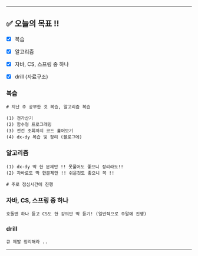 

----------------------------------------------------------------------------

## ✅ 오늘의 목표 !!
- [x]  복습
- [x]  알고리즘
- [x]  자바, CS, 스프링 중 하나
- [x]  drill (자료구조)


### 복습

```
# 지난 주 공부한 것 복습, 알고리즘 복습

(1) 전가산기
(2) 함수형 프로그래밍
(3) 전건 조회까지 코드 훑어보기
(4) dx-dy 복습 및 정리 (블로그에)
```


### 알고리즘

```
(1) dx-dy 딱 한 문제만 !! 못풀어도 좋으니 정리라도!!
(2) 자바로도 딱 한문제만 !! 쉬운것도 좋으니 꼭 !!

# 주로 점심시간에 진행
```

### 자바, CS, 스프링 중 하나

```
호돌맨 하나 듣고 CS도 한 강의만 딱 듣기! (일반적으로 주말에 진행)
```

### drill

```
큐 제발 정리해라 ..
```
----------------------------------------------------------------------------




